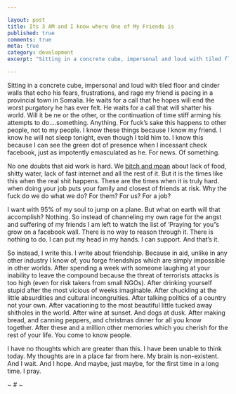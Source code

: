 ```yaml
---

layout: post
title: Its 3 AM and I know where One of My Friends is
published: true
comments: true
meta: true
category: development
excerpt: "Sitting in a concrete cube, impersonal and loud with tiled floor and cinder walls that echo his fears, frustrations, and rage my friend is pacing in a provincial town in Somalia. He waits for a call that he hopes will end the worst purgatory he has ever felt. He waits for a call that will shatter his world. Will it be ne or the other, or the continuation of time stiff arming his attempts to do….something. Anything. For fuck’s sake this happens to other people, not to my people. I know these things because I know my friend. I know he will not sleep tonight, even though I told him to. I know this because I can see the green dot of presence when I incessant check facebook, just as impotently emasculated as he. For news. Of something."

---
```


Sitting in a concrete cube, impersonal and loud with tiled floor and cinder walls that echo his fears, frustrations, and rage my friend is pacing in a provincial town in Somalia. He waits for a call that he hopes will end the worst purgatory he has ever felt. He waits for a call that will shatter his world. Will it be ne or the other, or the continuation of time stiff arming his attempts to do….something. Anything. For fuck’s sake this happens to other people, not to my people. I know these things because I know my friend. I know he will not sleep tonight, even though I told him to. I know this because I can see the green dot of presence when I incessant check facebook, just as impotently emasculated as he. For news. Of something.

No one doubts that aid work is hard. We [bitch and moan][1] about lack of food, shitty water, lack of fast internet and all the rest of it. But it is the times like this when the real shit happens. These are the times when it is truly hard. when doing your job puts your family and closest of friends at risk. Why the fuck do we do what we do? For them? For us? For a job?

 [1]: http://stuffaidworkerslike.com

I want with 95% of my soul to jump on a plane. But what on earth will that accomplish? Nothing. So instead of channeling my own rage for the angst and suffering of my friends I am left to watch the list of ‘Praying for you”s grow on a facebook wall. There is no way to reason through it. There is nothing to do. I can put my head in my hands. I can support. And that’s it.

So instead, I write this. I write about friendship. Because in aid, unlike in any other industry I know of, you forge friendships which are simply impossible in other worlds. After spending a week with someone laughing at your inability to leave the compound because the threat of terrorists attacks is too high (even for risk takers from small NGOs). After drinking yourself stupid after the most vicious of weeks imaginable. After chuckling at the little absurdities and cultural incongruities. After talking politics of a country not your own. After vacationing to the most beautiful little tucked away shitholes in the world. After wine at sunset. And dogs at dusk. After making bread, and canning peppers, and christmas dinner for all you know together. After these and a million other memories which you cherish for the rest of your life. You come to know people.

I have no thoughts which are greater than this. I have been unable to think today. My thoughts are in a place far from here. My brain is non-existent. And I wait. And I hope. And maybe, just maybe, for the first time in a long time. I pray.

~ # ~